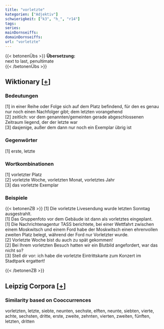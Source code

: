 ```yaml
---
title: "vorletzte"
kategorien: ["Adjektiv"]
schwierigkeit: ["k3", "h_", "r14"]
tags:
series:
mainDornseiffs:
domainDornseiffs:
url: "vorletzte"
---
```


{{< betonenÜbs >}}
**Übersetzung:**  
next to last, penultimate  
{{< /betonenÜbs >}}

## Wiktionary [[+](https://de.wiktionary.org/wiki/vorletzte)]

### Bedeutungen
[1] in einer Reihe oder Folge sich auf dem Platz befindend, für den es genau nur noch einen Nachfolger gibt; dem letzten vorangehend  
[2] zeitlich: vor dem genannten/gemeinten gerade abgeschlossenen Zeitraum liegend, der der letzte war  
[3] dasjenige, außer dem dann nur noch ein Exemplar übrig ist  

### Gegenwörter
[1] erste, letzte  

### Wortkombinationen
[1] vorletzter Platz  
[2] vorletzte Woche, vorletzten Monat, vorletztes Jahr  
[3] das vorletzte Exemplar  

### Beispiele
{{< betonenZB >}}
[1] Die vorletzte Livesendung wurde letzten Sonntag ausgestrahlt.  
[1] Das Gruppenfoto vor dem Gebäude ist dann als vorletztes eingeplant.  
[1] Die Nachrichtenagentur TASS berichtete, bei einer Wettfahrt zwischen einem Moskwitsch und einem Ford habe der Moskwitsch einen ehrenvollen zweiten Platz belegt, während der Ford nur Vorletzter wurde.  
[2] Vorletzte Woche bist du auch zu spät gekommen!  
[2] Bei Ihrem vorletzten Besuch hatten wir ein Blutbild angefordert, war das nicht so?  
[3] Stell dir vor: ich habe die vorletzte Eintrittskarte zum Konzert im Stadtpark ergattert!  

{{< /betonenZB >}}

## Leipzig Corpora [[+](https://corpora.uni-leipzig.de/en/res?word=vorletzte&corpusId=deu_newscrawl-public_2018)]


### Similarity based on Cooccurrences
vorletzten, letzte, siebte, neunten, sechste, elften, neunte, siebten, vierte, achte, sechsten, dritte, erste, zweite, zehnten, vierten, zweiten, fünften, letzten, dritten

